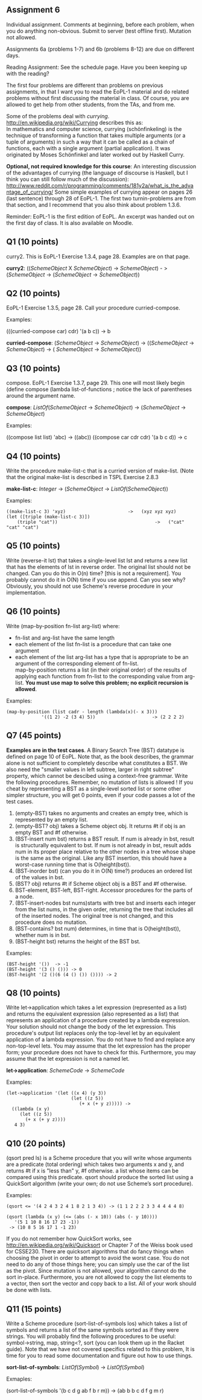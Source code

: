 ## Assignment 6

Individual assignment.  Comments at beginning, before each problem, when you do anything non-obvious. Submit to server (test offline first). Mutation not allowed.

Assignments 6a (problems 1-7) and 6b (problems 8-12) are due on different days.

Reading Assignment: See the schedule page.   Have you been keeping up with the reading?

The first four problems are different than problems on previous assignments, in that I want you to read the EoPL-1 material and do related problems without first discussing the material in class.  Of course, you are allowed to get help from other students, from the TAs, and from me. 

Some of the problems deal with *currying*.  http://en.wikipedia.org/wiki/Currying describes this as:  
In mathematics and computer science, currying (schönfinkeling) is the technique of transforming a function that takes multiple arguments (or a tuple of arguments) in such a way that it can be called as a chain of functions, each with a single argument (partial application). It was originated by Moses Schönfinkel and later worked out by Haskell Curry.  

**Optional, not required knowledge for this course**:  An interesting discussion of the advantages of currying (the language of discourse is Haskell, but I think you can still follow much of the discussion):
http://www.reddit.com/r/programming/comments/181y2a/what_is_the_advantage_of_currying/ 
Some simple examples of currying appear on pages 26 (last sentence) through 28 of EoPL-1.  The first two turnin-problems are from that section, and I recommend that you also think about problem 1.3.6.

Reminder:  EoPL-1 is the first edition of EoPL.  An excerpt was handed out on the first day of class.  It is also available on Moodle.

## Q1 (10 points)

curry2. This is EoPL-1 Exercise 1.3.4, page 28.   Examples are on that page.

**curry2**: ((*SchemeObject* X *SchemeObject*) -> *SchemeObject*) - > (*SchemeObject* -> (*SchemeObject* -> *SchemeObject*))


## Q2 (10 points)

EoPL-1 Exercise 1.3.5, page 28.  Call your procedure curried-compose.

Examples: 

(((curried-compose car) cdr) '(a b c))   ->   b

**curried-compose**: (*SchemeObject* -> *SchemeObject*) -> ((*SchemeObject* -> *SchemeObject*) -> ( *SchemeObject* -> *SchemeObject*))


## Q3 (10 points)

compose.  EoPL-1 Exercise 1.3.7, page 29.  This one will most likely begin
        (define compose
            (lambda list-of-functions           ; notice the lack of parentheses around the argument name.

**compose**: *ListOf*(*SchemeObject* -> *SchemeObject*) -> (*SchemeObject* -> *SchemeObject*)

Examples: 

((compose list list) 'abc)             ->   ((abc))
((compose car cdr cdr) '(a b c d))     -> c


## Q4 (10 points)

Write the procedure  make-list-c that is a curried version of make-list.
(Note that the original  make-list is described in TSPL Exercise 2.8.3

**make-list-c**: *Integer* -> (*SchemeObject* -> *ListOf*(*SchemeObject*))

Examples: 

    ((make-list-c 3) 'xyz)                       ->   (xyz xyz xyz)
    (let ([triple (make-list-c 3)])
        (triple "cat"))                                    ->   ("cat" "cat" "cat")


## Q5 (10 points)

Write (reverse-it lst) that takes a single-level list lst and returns a new list that has the elements of lst in reverse order. The original list should not be changed. Can you do this in O(n) time? [this is not a requirement].  You probably cannot do it in O(N) time if you use append.  Can you see why? Obviously, you should not use Scheme's reverse procedure in your implementation.


## Q6 (10 points)

Write (map-by-position fn-list arg-list) where:
- fn-list and arg-list have the same length
- each element of the list fn-list is a procedure that can take one argument
- each element of the list arg-list has a type that is appropriate to be an argument of the corresponding element of fn-list.  
map-by-position returns a list (in their original order) of the results of applying each function from fn-list to the corresponding value from arg-list. **You must use map to solve this problem; no explicit recursion is allowed**.

Examples:

    (map-by-position (list cadr - length (lambda(x)(- x 3))) 
                 '((1 2) -2 (3 4) 5))                     -> (2 2 2 2)                


## Q7 (45 points)

**Examples are in the test cases**. A Binary Search Tree (BST) datatype is defined on page 10 of  EoPL.  Note that, as the book describes, the grammar alone is not sufficient to completely describe what constitutes a BST.  We also need the "smaller values in left subtree, larger in right subtree" property, which cannot be descibed using a context-free grammar.  Write the following procedures.  Remember, no mutation of lists is allowed !  If you cheat by representing a BST as a single-level sorted list or some other simpler structure, you will get 0 points, even if your code passes  a lot of the test cases.

1.	(empty-BST) takes no arguments and creates an empty tree, which is represented by an empty list.
2.	(empty-BST? obj) takes a Scheme object obj. It returns #t if obj is an empty BST and #f otherwise.
3.	(BST-insert num bst) returns a BST result.  If num is already in bst, result is structurally equivalent to bst.  If num is not already in bst, result adds num in its proper place relative to the other nodes in a tree whose shape is the same as the original.  Like any BST insertion, this should have a worst-case running time that is O(height(bst)).  
4.	(BST-inorder bst) (can you do it in O(N) time?) produces an ordered list of the values in bst.
5.	(BST? obj) returns #t if Scheme object obj is a BST and #f otherwise.
6.	BST-element, BST-left, BST-right.  Accessor procedures for the parts of a node.
7.	(BST-insert-nodes bst nums)starts with tree bst and inserts each integer from the list  nums, in the given order, returning the tree that includes all of the inserted nodes.  The original tree is not changed, and this procedure does no mutation.
8.	(BST-contains? bst num)  determines, in time that is O(height(bst)), whether num is in bst. 
9.	(BST-height bst) returns the height of the BST bst.

Examples: 

    (BST-height '())  -> -1
    (BST-height '(3 () ())) -> 0
    (BST-height '(2 ()(6 (4 () ()) ()))) -> 2


## Q8 (10 points)

Write let->application  which takes a let expression (represented as a list) and returns the equivalent expression (also represented as a list) that represents an application of a procedure created by a lambda expression. Your solution should not change the body of the let expression. This procedure's output list replaces only the top-level let by an equivalent application of a lambda expression. You do not have to find and replace any non-top-level lets.  You may assume that the let expression has the proper form; your procedure does not have to check for this. Furthermore, you may assume that the let expression is not a named let.  

**let->application**: *SchemeCode* -> *SchemeCode*

Examples:

    (let->application '(let ((x 4) (y 3))
                            (let ((z 5))
                               (+ x (+ y z))))) ->
      ((lambda (x y)
         (let ((z 5))
           (+ x (+ y z))))
       4 3)


## Q10 (20 points)

(qsort pred ls) is a Scheme procedure  that you will write whose arguments are
	a predicate  (total ordering) which takes two arguments x and y, and returns #t if x is "less than" y, #f otherwise.
	a list whose items can be compared using this predicate. 
qsort should produce the sorted list using a QuickSort  algorithm (write your own; do not use Scheme’s sort procedure).  

Examples:

    (qsort <= '(4 2 4 3 2 4 1 8 2 1 3 4)) -> (1 1 2 2 2 3 3 4 4 4 4 8)

    (qsort (lambda (x y) (<= (abs (- x 10)) (abs (- y 10)))) 
       '(5 1 10 8 16 17 23 -1))
     -> (10 8 5 16 17 1 -1 23)

If you do not remember how QuickSort works, see http://en.wikipedia.org/wiki/Quicksort or Chapter 7 of the Weiss book used for CSSE230.  There are quicksort algorithms that do fancy things when choosing the pivot in order to attempt to avoid the worst case.  You do not need to do any of those things here; you can simply use the car of the list as the pivot.  Since mutation is not allowed, your algorithm cannot do the sort in-place.  Furthermore, you are not allowed to copy the list elements to a vector, then sort the vector and copy back to a list.  All of your work should be done with lists.


## Q11 (15 points)

Write a Scheme procedure (sort-list-of-symbols los) which takes a list of symbols and returns a list of the same symbols sorted as if they were strings. You will probably find the following procedures to be useful:  
       symbol->string, map, string<?, sort (you can look them up in the Racket guide).  Note that we have not covered specifics related to this problem,  It is time for you to read some documentation and figure out how to use things.

**sort-list-of-symbols**: *ListOf*(*Symbol*) -> *ListOf*(*Symbol*)

Exmaples:

(sort-list-of-symbols '(b c d g ab f b r m)) ->  (ab b b c d f g m r)







